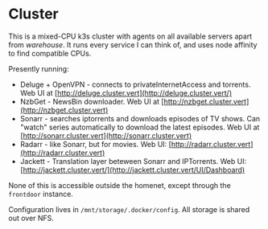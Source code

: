 # Cluster

This is a mixed-CPU k3s cluster with agents on all available servers apart from *warehouse*. It runs every service I can think of, and uses node affinity to find compatible CPUs.

Presently running:

* Deluge + OpenVPN - connects to privateInternetAccess and torrents. Web UI at [http://deluge.cluster.vert](http://deluge.cluster.vert/)
* NzbGet - NewsBin downloader. Web UI at [http://nzbget.cluster.vert](http://nzbget.cluster.vert)
* Sonarr - searches iptorrents and downloads episodes of TV shows. Can "watch" series automatically to download the latest episodes. Web UI at [http://sonarr.cluster.vert](http://sonarr.cluster.vert)
* Radarr - like Sonarr, but for movies. Web UI: [http://radarr.cluster.vert](http://radarr.cluster.vert)
* Jackett - Translation layer beteween Sonarr and IPTorrents. Web UI: [http://jackett.cluster.vert/](http://jackett.cluster.vert/UI/Dashboard)

None of this is accessible outside the homenet, except through the `frontdoor` instance.

Configuration lives in `/mnt/storage/.docker/config`. All storage is shared out over NFS. 
